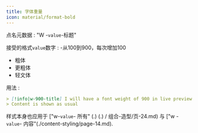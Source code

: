 ```yaml
---
title: 字体重量
icon: material/format-bold
---
```


点名元数据 : "W -`value`-标题"

接受的格式`value`数字 :
-从100到900，每次增加100 
- 粗体
- 更粗体
- 轻文体

用法 :
```md
> [!info|w-900-title] I will have a font weight of 900 in live preview and reading mode/reading mode
> Content is shown as usual
```

样式本身也应用于 ["w-`value`- 所有" (.) (.) / 组合-造型/页-24.md) 与 ["w -`value`- 内容"(./content-styling/page-14.md).